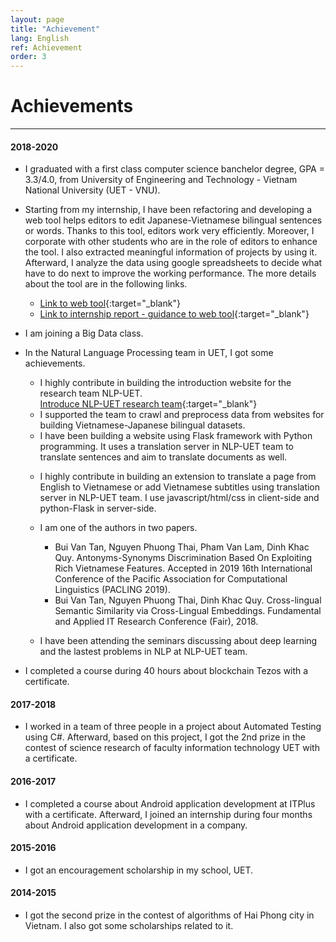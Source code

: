 ```yaml
---
layout: page
title: "Achievement"
lang: English
ref: Achievement
order: 3
---
```

# Achievements
---

#### 2018-2020
* I graduated with a first class computer science banchelor degree, GPA = 3.3/4.0, from University of Engineering and Technology - Vietnam National University (UET - VNU).
* Starting from my internship, I have been refactoring and developing a web tool helps editors to edit Japanese-Vietnamese bilingual sentences or words. Thanks to this tool, editors work very efficiently. Moreover, I corporate with other students who are in the role of editors to enhance the tool. I also extracted meaningful information of projects by using it. Afterward, I analyze the data using google spreadsheets to decide what have to do next to improve the working performance. The more details about the tool are in the following links. 
    * [Link to web tool](http://ngulieu.dichmay.vn:8888/){:target="_blank"} 
    * [Link to internship report - guidance to web tool](https://drive.google.com/file/d/1pcfHZEsMSg7HKkSC_BkELBJZeas5uZoi/view?usp=sharing){:target="_blank"}

* I am joining a Big Data class.
* In the Natural Language Processing team in UET, I got some achievements. 
    * I highly contribute in building the introduction website for the research team NLP-UET.  
      [Introduce NLP-UET research team](https://uetnlp.github.io/en/Introduction/){:target="_blank"} 
    * I supported the team to crawl and preprocess data from websites for building Vietnamese-Japanese bilingual datasets.
    * I have been building a website using Flask framework with Python programming. It uses a translation server in NLP-UET team to translate sentences and aim to translate documents as well. 
    <!-- [Link app](https://nmtuet.ddnsfree.com/login_interface/){:target="_blank"} -->
    <!-- [Link report - guidances of the app](https://nmtuet.ddnsfree.com/login_interface/){:target="_blank"} -->
    * I highly contribute in building an extension to translate a page from English to Vietnamese or add Vietnamese subtitles using translation server in NLP-UET team. I use javascript/html/css in client-side and python-Flask in server-side. 
    * I am one of the authors in two papers. 
        * Bui Van Tan, Nguyen Phuong Thai, Pham Van Lam, Dinh Khac Quy. Antonyms-Synonyms Discrimination Based On Exploiting Rich Vietnamese Features. Accepted in 2019 16th International Conference of the Pacific Association for Computational Linguistics (PACLING 2019). 
        * Bui Van Tan, Nguyen Phuong Thai, Dinh Khac Quy. Cross-lingual Semantic
        Similarity via Cross-Lingual Embeddings. Fundamental and Applied IT Research
        Conference (Fair), 2018.  
        
    * I have been attending the seminars discussing about deep learning and the lastest problems in NLP at NLP-UET team.
* I completed a course during 40 hours about blockchain Tezos with a certificate.
 
#### 2017-2018
* I worked in a team of three people in a project about Automated Testing using C#. Afterward, based on this project, I got the 2nd prize in the contest of science research of faculty information technology UET with a certificate.

#### 2016-2017
* I completed a course about Android application development at ITPlus with a certificate. Afterward, I joined an internship during four months about Android application development in a company.

#### 2015-2016
* I got an encouragement scholarship in my school, UET.

#### 2014-2015
* I got the second prize in the contest of algorithms of Hai Phong city in Vietnam. I also got some scholarships related to it.









